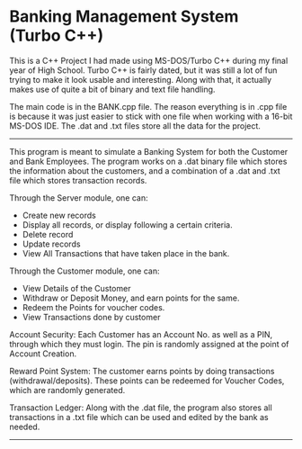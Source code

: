# Banking Management System (Turbo C++)

This is a C++ Project I had made using MS-DOS/Turbo C++ during my final year of High School. Turbo C++ is fairly dated, but it was still a lot of fun trying to make it look usable and interesting. Along with that, it actually makes use of quite a bit of binary and text file handling.

 The main code is in the BANK.cpp file. The reason everything is in .cpp file is because it was just easier to stick with one file when working with a 16-bit MS-DOS IDE. The .dat and .txt files store all the data for the project.

-----

This program is meant to simulate a Banking System for both the Customer and Bank Employees. The program works on a .dat binary file which stores the information about the customers, and a combination of a .dat and .txt file which stores transaction records.
 
Through the Server module, one can:
 - Create new records
 - Display all records, or display following a certain criteria.
 - Delete record
 - Update records
 - View All Transactions that have taken place in the bank.
 
Through the Customer module, one can:
 - View Details of the Customer
 - Withdraw or Deposit Money, and earn points for the same.
 - Redeem the Points for voucher codes.
 - View Transactions done by customer
 
Account Security: Each Customer has an Account No. as well as a PIN, through which they must login. The pin is randomly assigned at the point of Account Creation.

Reward Point System: The customer earns points by doing transactions (withdrawal/deposits). These points can be redeemed for Voucher Codes, which are randomly generated.

Transaction Ledger: Along with the .dat file, the program also stores all transactions in a .txt file which can be used and edited by the bank as needed.

---



